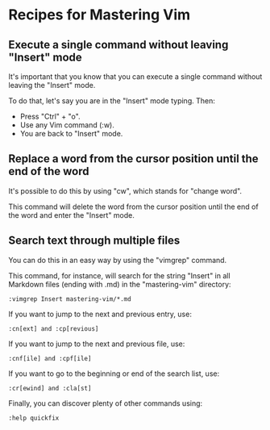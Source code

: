 # Recipes for Mastering Vim

## Execute a single command without leaving "Insert" mode

It's important that you know that you can execute a single command 
without leaving the "Insert" mode.

To do that, let's say you are in the "Insert" mode typing. Then:

* Press "Ctrl" + "o".
* Use any Vim command (:w).
* You are back to "Insert" mode.

## Replace a word from the cursor position until the end of the word

It's possible to do this by using "cw", which stands for 
"change word".

This command will delete the word from the cursor position until the 
end of the word and enter the "Insert" mode. 

## Search text through multiple files

You can do this in an easy way by using the "vimgrep" command.

This command, for instance, will search for the string "Insert" in all 
Markdown files (ending with .md) in the "mastering-vim" directory:

```
:vimgrep Insert mastering-vim/*.md
```

If you want to jump to the next and previous entry, use:

```
:cn[ext] and :cp[revious]
```

If you want to jump to the next and previous file, use:

```
:cnf[ile] and :cpf[ile]
```

If you want to go to the beginning or end of the search list, use:

```
:cr[ewind] and :cla[st]
```

Finally, you can discover plenty of other commands using:

```
:help quickfix
```
